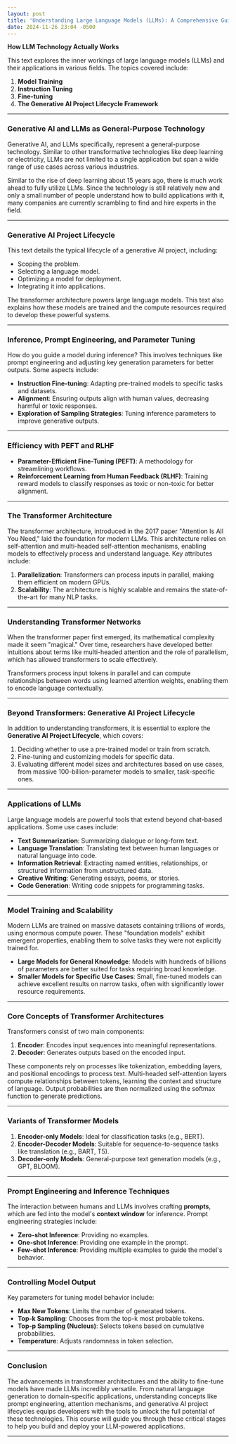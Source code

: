 ```yaml
---
layout: post
title: 'Understanding Large Language Models (LLMs): A Comprehensive Guide'
date: 2024-11-26 23:04 -0500
---
```


**How LLM Technology Actually Works**

This text explores the inner workings of large language models (LLMs) and their applications in various fields. The topics covered include:

1. **Model Training**
2. **Instruction Tuning**
3. **Fine-tuning**
4. **The Generative AI Project Lifecycle Framework**

---

### **Generative AI and LLMs as General-Purpose Technology**

Generative AI, and LLMs specifically, represent a general-purpose technology. Similar to other transformative technologies like deep learning or electricity, LLMs are not limited to a single application but span a wide range of use cases across various industries. 

Similar to the rise of deep learning about 15 years ago, there is much work ahead to fully utilize LLMs. Since the technology is still relatively new and only a small number of people understand how to build applications with it, many companies are currently scrambling to find and hire experts in the field.

---

### **Generative AI Project Lifecycle**

This text details the typical lifecycle of a generative AI project, including:

- Scoping the problem.
- Selecting a language model.
- Optimizing a model for deployment.
- Integrating it into applications.

The transformer architecture powers large language models. This text also explains how these models are trained and the compute resources required to develop these powerful systems.

---

### **Inference, Prompt Engineering, and Parameter Tuning**

How do you guide a model during inference? This involves techniques like prompt engineering and adjusting key generation parameters for better outputs. Some aspects include:

- **Instruction Fine-tuning**: Adapting pre-trained models to specific tasks and datasets.
- **Alignment**: Ensuring outputs align with human values, decreasing harmful or toxic responses.
- **Exploration of Sampling Strategies**: Tuning inference parameters to improve generative outputs.

---

### **Efficiency with PEFT and RLHF**

- **Parameter-Efficient Fine-Tuning (PEFT)**: A methodology for streamlining workflows.
- **Reinforcement Learning from Human Feedback (RLHF)**: Training reward models to classify responses as toxic or non-toxic for better alignment.

---

### **The Transformer Architecture**

The transformer architecture, introduced in the 2017 paper "Attention Is All You Need," laid the foundation for modern LLMs. This architecture relies on self-attention and multi-headed self-attention mechanisms, enabling models to effectively process and understand language. Key attributes include:

1. **Parallelization**: Transformers can process inputs in parallel, making them efficient on modern GPUs.
2. **Scalability**: The architecture is highly scalable and remains the state-of-the-art for many NLP tasks.

---

### **Understanding Transformer Networks**

When the transformer paper first emerged, its mathematical complexity made it seem "magical." Over time, researchers have developed better intuitions about terms like multi-headed attention and the role of parallelism, which has allowed transformers to scale effectively.

Transformers process input tokens in parallel and can compute relationships between words using learned attention weights, enabling them to encode language contextually.

---

### **Beyond Transformers: Generative AI Project Lifecycle**

In addition to understanding transformers, it is essential to explore the **Generative AI Project Lifecycle**, which covers:

1. Deciding whether to use a pre-trained model or train from scratch.
2. Fine-tuning and customizing models for specific data.
3. Evaluating different model sizes and architectures based on use cases, from massive 100-billion-parameter models to smaller, task-specific ones.

---

### **Applications of LLMs**

Large language models are powerful tools that extend beyond chat-based applications. Some use cases include:

- **Text Summarization**: Summarizing dialogue or long-form text.
- **Language Translation**: Translating text between human languages or natural language into code.
- **Information Retrieval**: Extracting named entities, relationships, or structured information from unstructured data.
- **Creative Writing**: Generating essays, poems, or stories.
- **Code Generation**: Writing code snippets for programming tasks.

---

### **Model Training and Scalability**

Modern LLMs are trained on massive datasets containing trillions of words, using enormous compute power. These "foundation models" exhibit emergent properties, enabling them to solve tasks they were not explicitly trained for.

- **Large Models for General Knowledge**: Models with hundreds of billions of parameters are better suited for tasks requiring broad knowledge.
- **Smaller Models for Specific Use Cases**: Small, fine-tuned models can achieve excellent results on narrow tasks, often with significantly lower resource requirements.

---

### **Core Concepts of Transformer Architectures**

Transformers consist of two main components:
1. **Encoder**: Encodes input sequences into meaningful representations.
2. **Decoder**: Generates outputs based on the encoded input.

These components rely on processes like tokenization, embedding layers, and positional encodings to process text. Multi-headed self-attention layers compute relationships between tokens, learning the context and structure of language. Output probabilities are then normalized using the softmax function to generate predictions.

---

### **Variants of Transformer Models**
1. **Encoder-only Models**: Ideal for classification tasks (e.g., BERT).
2. **Encoder-Decoder Models**: Suitable for sequence-to-sequence tasks like translation (e.g., BART, T5).
3. **Decoder-only Models**: General-purpose text generation models (e.g., GPT, BLOOM).

---

### **Prompt Engineering and Inference Techniques**

The interaction between humans and LLMs involves crafting **prompts**, which are fed into the model's **context window** for inference. Prompt engineering strategies include:

- **Zero-shot Inference**: Providing no examples.
- **One-shot Inference**: Providing one example in the prompt.
- **Few-shot Inference**: Providing multiple examples to guide the model's behavior.

---

### **Controlling Model Output**

Key parameters for tuning model behavior include:
- **Max New Tokens**: Limits the number of generated tokens.
- **Top-k Sampling**: Chooses from the top-k most probable tokens.
- **Top-p Sampling (Nucleus)**: Selects tokens based on cumulative probabilities.
- **Temperature**: Adjusts randomness in token selection.

---

### **Conclusion**

The advancements in transformer architectures and the ability to fine-tune models have made LLMs incredibly versatile. From natural language generation to domain-specific applications, understanding concepts like prompt engineering, attention mechanisms, and generative AI project lifecycles equips developers with the tools to unlock the full potential of these technologies. This course will guide you through these critical stages to help you build and deploy your LLM-powered applications. 

---
